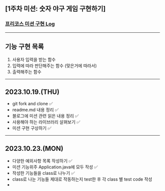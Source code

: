 ## [1주차 미션: 숫자 야구 게임 구현하기]
### [프리코스 미션 구현 Log](https://kitez.tistory.com/220)

---

## 기능 구현 목록

1. 사용자 입력을 받는 함수
2. 입력에 따라 판단해주는 함수 (맞은거에 따라서)
3. 출력해주는 함수

---
2023.10.19.(THU)
-
- git fork and clone ✅ 
- readme.md 내용 정리 ✅
- 블로그에 미션 관련 읽은 내용 정리 ✅
- 사용해야 하는 라이브러리 살펴보기 ✅
- 미션 구현 구상하기 ✅

---

2023.10.23.(MON)
- 
- 다양한 예외사항 목록 작성하기 ✅
- 미션 기능위주 Application.java에 모두 작성 ✅
- 작성한 기능들을 class로 나누기 ✅
- class로 나눈 기능들 제대로 작동하는지 test한 후 각 class 별 test code 작성
- 